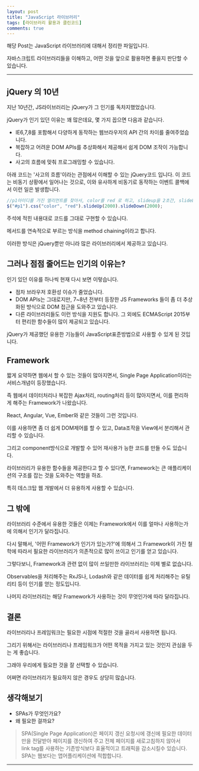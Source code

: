 ```yaml
---
layout: post
title: "JavaScript 라이브러리"
tags: [라이브러리 활용과 클린코드]
comments: true
---
```

 
해당 Post는 JavaScript 라이브러리에 대해서 정리한 파일입니다.

자바스크립트 라이브러리들을 이해하고, 어떤 것을 앞으로 활용하면 좋을지 판단할 수 있습니다.

---

## jQuery 의 10년

지난 10년간, JS라이브러리는 jQuery가 그 인기를 독차지했었습니다.

jQuery가 인기 있던 이유는 꽤 많은데요, 몇 가지 꼽으면 다음과 같습니다.

* IE6,7,8를 포함해서 다양하게 동작하는 웹브라우저의 API 간의 차이를 줄여주었습니다.
* 복잡하고 어려운 DOM APIs를 추상화해서 제공해서 쉽게 DOM 조작이 가능합니다.
* 사고의 흐름에 맞춰 프로그래밍할 수 있습니다.

아래 코드는 '사고의 흐름'이라는 관점에서 이해할 수 있는 jQuery코드 입니다.
이 코드는 비동기 상황에서 일어나는 것으로, 이와 유사하게 비동기로 동작하는 이벤트 콜백에서 이런 일은 발생합니다.
```js
//p1아이디를 가진 엘리먼트를 찾아서, color를 red 로 하고, slideup을 2초간, slideDown을 2초간 한다.
$("#p1").css("color", "red").slideUp(2000).slideDown(2000); 
```
주석에 적힌 내용대로 코드를 그대로 구현할 수 있습니다.

메서드를 연속적으로 부르는 방식을 method chaining이라고 합니다.

이러한 방식은 jQuery뿐만 아니라 많은 라이브러리에서 제공하고 있습니다.
## 그러나 점점 줄어드는 인기의 이유는?

인기 있던 이유를 하나씩 현재 다시 보면 이렇습니다.

* 점차 브라우저 호환성 이슈가 줄었습니다.
* DOM APIs는 그대로지만, 7~8년 전부터 등장한 JS Frameworks 들이 좀 더 추상화된 방식으로 DOM 접근을 도와주고 있습니다.
* 다른 라이브러리들도 이런 방식을 지원도 합니다.
그 외에도 ECMAScript 2015부터 편리한 함수들이 많이 제공되고 있습니다.

jQuery가 제공했던 유용한 기능들이 JavaScript표준방법으로 사용할 수 있게 된 것입니다.

## Framework

짧게 요약하면 웹에서 할 수 있는 것들이 많아지면서, Single Page Application이라는 서비스개념이 등장했습니다.

즉 웹에서 데이터처리나 복잡한 Ajax처리, routing처리 등이 많아지면서, 이를 편리하게 해주는 Framework가 나왔습니다.

React, Angular, Vue, Ember와 같은 것들이 그런 것입니다.

이를 사용하면 좀 더 쉽게 DOM제어를 할 수 있고, Data조작을 View에서 분리해서 관리할 수 있습니다.

그리고 component방식으로 개발할 수 있어 재사용가 능한 코드를 만들 수도 있습니다.

라이브러리가 유용한 함수들을 제공한다고 할 수 있다면, Framework는 큰 애플리케이션의 구조를 잡는 것을 도와주는 역할을 하죠.

특히 데스크탑 웹 개발에서 더 유용하게 사용할 수 있습니다.

## 그 밖에

라이브러리 수준에서 유용한 것들은 이제는 Framework에서 이를 얼마나 사용하는가에 의해서 인기가 달라집니다.

다시 말해서, '어떤 Framework가 인기가 있는가?'에 의해서 그 Framework이 가진 철학에 따라서 필요한 라이브러리가 의존적으로 많이 쓰이고 인기를 얻고 있습니다.

그렇다보니, Framework과 관련 없이 많이 쓰일만한 라이브러리는 이제 별로 없습니다.

Observables을 처리해주는 RxJS나, Lodash와 같은 데이터를 쉽게 처리해주는 유틸리티 등이 인기를 얻는 정도입니다.

나머지 라이브러리는 해당 Framework가 사용하는 것이 무엇인가에 따라 달라집니다.

## 결론

라이브러리나 프레임워크는 필요한 시점에 적절한 것을 골라서 사용하면 됩니다.

그리기 위해서는 라이브러리나 프레임워크가 어떤 목적을 가지고 있는 것인지 관심을 두는 게 좋습니다.

그래야 우리에게 필요한 것을 잘 선택할 수 있습니다.

어쩌면 라이브러리가 필요하지 않은 경우도 상당히 많습니다.

## 생각해보기

* SPAs가 무엇인가요?
* 왜 필요한 걸까요?

>  SPA(Single Page Application)은 페이지 갱신 요청시에 갱신에 필요한 데이터만을 전달받아 페이지를 갱신하여 주고 전체 페이지를 새로고침하지 않아서<br>
link tag를 사용하는 기존방식보다 효율적이고 트래픽을 감소시킬수 있습니다.<br>
SPA는 웹보다는 앱어플리케이션에 적합합니다.

---
